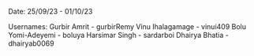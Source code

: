 Date: 25/09/23 - 01/10/23

Usernames:
Gurbir Amrit      - gurbirRemy
Vinu Ihalagamage  - vinui409
Bolu Yomi-Adeyemi - boluya
Harsimar Singh    - sardarboi
Dhairya Bhatia    - dhairyab0069



